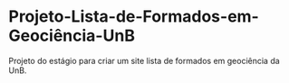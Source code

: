 # Projeto-Lista-de-Formados-em-Geociência-UnB
Projeto do estágio para criar um site lista de formados em geociência da UnB.
